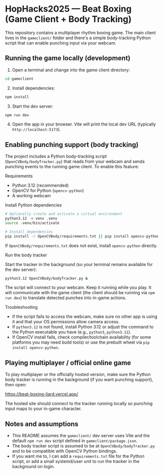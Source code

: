 # HopHacks2025 — Beat Boxing (Game Client + Body Tracking)

This repository contains a multiplayer rhythm boxing game. The main client lives in the `gameclient/` folder and there's a simple body-tracking Python script that can enable punching input via your webcam.

## Running the game locally (development)

1. Open a terminal and change into the game client directory:

```bash
cd gameclient
```

2. Install dependencies:

```bash
npm install
```

3. Start the dev server:

```bash
npm run dev
```

4. Open the app in your browser. Vite will print the local dev URL (typically `http://localhost:5173`).

## Enabling punching support (body tracking)

The project includes a Python body-tracking script (`OpenCVBody/bodyTracker.py`) that reads from your webcam and sends punching events to the running game client. To enable this feature:

Requirements

- Python 3.12 (recommended)
- OpenCV for Python (`opencv-python`)
- A working webcam

Install Python dependencies

```bash
# Optionally create and activate a virtual environment
python3.12 -m venv .venv
source .venv/bin/activate

# Install dependencies
pip install -r OpenCVBody/requirements.txt || pip install opencv-python
```

If `OpenCVBody/requirements.txt` does not exist, install `opencv-python` directly.

Run the body tracker

Start the tracker in the background (so your terminal remains available for the dev server):

```bash
python3.12 OpenCVBody/bodyTracker.py &
```

The script will connect to your webcam. Keep it running while you play. It will communicate with the game client (the client should be running via `npm run dev`) to translate detected punches into in-game actions.

Troubleshooting

- If the script fails to access the webcam, make sure no other app is using it and that your OS permissions allow camera access.
- If `python3.12` is not found, install Python 3.12 or adjust the command to the Python executable you have (e.g., `python3`, `python3.11`).
- If OpenCV install fails, check compiler/toolchain availability (for some platforms you may need build tools) or use the prebuilt wheel via `pip install opencv-python`.

## Playing multiplayer / official online game

To play multiplayer or the officially hosted version, make sure the Python body tracker is running in the background (if you want punching support), then open:

https://beat-boxing-liard.vercel.app/

The hosted site should connect to the tracker running locally so punching input maps to your in-game character.

## Notes and assumptions

- This README assumes the `gameclient/` dev server uses Vite and the default `npm run dev` script defined in `gameclient/package.json`.
- The body tracker script is assumed to be at `OpenCVBody/bodyTracker.py` and to be compatible with OpenCV Python bindings.
- If you want me to, I can add a `requirements.txt` file for the Python script, or add a small systemd/user unit to run the tracker in the background on login.
